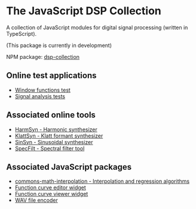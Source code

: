 # The JavaScript DSP Collection

A collection of JavaScript modules for digital signal processing (written in TypeScript).

(This package is currently in development)

NPM package: [dsp-collection](https://www.npmjs.com/package/dsp-collection)

## Online test applications

* [Window functions test](https://www.source-code.biz/dsp/js/simpleTests/testWindowFunctions.html)
* [Signal analysis tests](https://www.source-code.biz/dsp/js/signalAnalysisTests)

## Associated online tools

* [HarmSyn - Harmonic synthesizer](https://www.source-code.biz/harmSyn)
* [KlattSyn - Klatt formant synthesizer](https://www.source-code.biz/klattSyn)
* [SinSyn - Sinusoidal synthesizer](https://www.source-code.biz/sinSyn)
* [SpecFilt - Spectral filter tool](https://www.source-code.biz/specFilt)

## Associated JavaScript packages

* [commons-math-interpolation - Interpolation and regression algorithms](https://github.com/chdh/commons-math-interpolation)
* [Function curve editor widget](https://www.source-code.biz/snippets/typescript/functionCurveEditor)
* [Function curve viewer widget](https://www.source-code.biz/snippets/typescript/functionCurveViewer)
* [WAV file encoder](https://github.com/chdh/wav-file-encoder)
